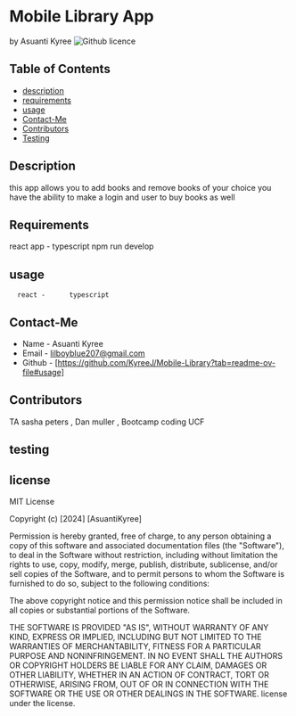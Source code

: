 # Mobile Library App

  by Asuanti Kyree
  ![Github licence](https://choosealicense.com/licenses/mit/#)
  ## Table of Contents 
  * [ description](#description)
  * [requirements](#requirments)
  * [usage](#usage)
  * [Contact-Me](#Contact-Me)
  * [Contributors](#Contributors)
  * [Testing](#testing)

  ## Description
  this app allows you to add books and remove books of your choice you have the ability to make a login and user to buy books as well
  ## Requirements
  react app - typescript npm run develop
  ## usage
      react -      typescript 
  ## Contact-Me
  * Name - Asuanti Kyree
  * Email - lilboyblue207@gmail.com
  * Github - [https://github.com/KyreeJ/Mobile-Library?tab=readme-ov-file#usage]
  ## Contributors
  TA sasha peters , Dan muller , Bootcamp coding UCF
  ## testing
  
 ## license
  
  MIT License

Copyright (c) [2024] [AsuantiKyree]

Permission is hereby granted, free of charge, to any person obtaining a copy
of this software and associated documentation files (the "Software"), to deal
in the Software without restriction, including without limitation the rights
to use, copy, modify, merge, publish, distribute, sublicense, and/or sell
copies of the Software, and to permit persons to whom the Software is
furnished to do so, subject to the following conditions:

The above copyright notice and this permission notice shall be included in all
copies or substantial portions of the Software.

THE SOFTWARE IS PROVIDED "AS IS", WITHOUT WARRANTY OF ANY KIND, EXPRESS OR
IMPLIED, INCLUDING BUT NOT LIMITED TO THE WARRANTIES OF MERCHANTABILITY,
FITNESS FOR A PARTICULAR PURPOSE AND NONINFRINGEMENT. IN NO EVENT SHALL THE
AUTHORS OR COPYRIGHT HOLDERS BE LIABLE FOR ANY CLAIM, DAMAGES OR OTHER
LIABILITY, WHETHER IN AN ACTION OF CONTRACT, TORT OR OTHERWISE, ARISING FROM,
OUT OF OR IN CONNECTION WITH THE SOFTWARE OR THE USE OR OTHER DEALINGS IN THE
SOFTWARE.
  license under the  license.

